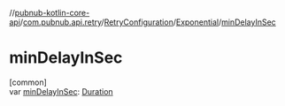 //[pubnub-kotlin-core-api](../../../../index.md)/[com.pubnub.api.retry](../../index.md)/[RetryConfiguration](../index.md)/[Exponential](index.md)/[minDelayInSec](min-delay-in-sec.md)

# minDelayInSec

[common]\
var [minDelayInSec](min-delay-in-sec.md): [Duration](https://kotlinlang.org/api/latest/jvm/stdlib/kotlin.time/-duration/index.html)
